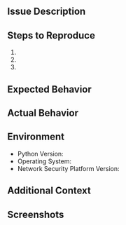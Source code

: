 ## Issue Description
<!-- A clear and concise description of the issue -->

## Steps to Reproduce
1. 
2. 
3. 

## Expected Behavior
<!-- What you expected to happen -->

## Actual Behavior
<!-- What actually happened -->

## Environment
- Python Version:
- Operating System:
- Network Security Platform Version:

## Additional Context
<!-- Add any other context about the problem here -->

## Screenshots
<!-- If applicable, add screenshots to help explain your problem -->
